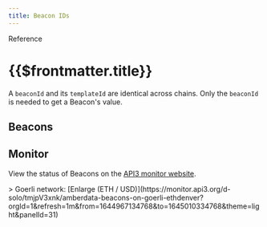 ```yaml
---
title: Beacon IDs
---
```


<TitleSpan>Reference</TitleSpan>

# {{$frontmatter.title}}

<TocHeader />
<TOC class="table-of-contents" :include-level="[2,3]" />

A `beaconId` and its `templateId` are identical across chains. Only the
`beaconId` is needed to get a Beacon's value.

## Beacons

<beacons-BeaconList/>

## Monitor

View the status of Beacons on the
[API3 monitor website](https://monitor.api3.org/).

<Grafana src="https://monitor.api3.org/d-solo/tmjpV3xnk/amberdata-beacons-on-goerli-ethdenver?orgId=1&refresh=1m&theme=light&panelId=31"/>
> Goerli network:  [Enlarge (ETH / USD)](https://monitor.api3.org/d-solo/tmjpV3xnk/amberdata-beacons-on-goerli-ethdenver?orgId=1&refresh=1m&from=1644967134768&to=1645010334768&theme=light&panelId=31)
